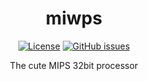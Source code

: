 <div align="center">

# miwps 

[![License](https://img.shields.io/github/license/cute-engineewing/miwps?style=flat-square)](./LICENSE)
[![GitHub issues](https://img.shields.io/github/issues/cute-engineewing/miwps?logo=github&style=flat-square)](https://github.com/cute-engineewing/miwps/issues)


The cute MIPS 32bit processor

</div>
